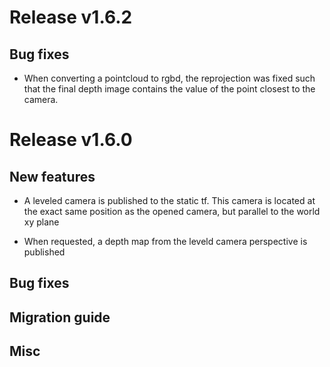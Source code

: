 # Release v1.6.2

## Bug fixes

* When converting a pointcloud to rgbd, the reprojection was fixed such that the final depth image contains the value of the point closest to the camera.

# Release v1.6.0

## New features

* A leveled camera is published to the static tf. This camera is located at the exact same position as the opened camera, but parallel to the world xy plane

* When requested, a depth map from the leveld camera perspective is published

## Bug fixes

## Migration guide

## Misc